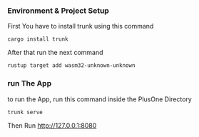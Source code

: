 ### Environment & Project Setup

First You have to install trunk using this command
```
cargo install trunk
```
After that run the next command
```
rustup target add wasm32-unknown-unknown
```
### run The App 

to run the App, run this command inside the PlusOne Directory 
```
trunk serve
```
Then Run http://127.0.0.1:8080
